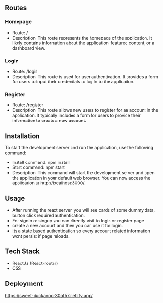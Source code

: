 
## Routes

### Homepage

- Route: /
- Description: This route represents the homepage of the application. It likely contains information about the application, featured content, or a dashboard view.

### Login

- Route: /login
- Description: This route is used for user authentication. It provides a form for users to input their credentials to log in to the application.

### Register

- Route: /register
- Description: This route allows new users to register for an account in the application. It typically includes a form for users to provide their information to create a new account.

## Installation

To start the development server and run the application, use the following command: 
- Install command: npm install
- Start command: npm start
- Description: This command will start the development server and open the application in your default web browser. You can now access the application at http://localhost:3000/.

## Usage

- After running the react server, you will see cards of some dummy data, button click required authentication.
- For signin or singup you can directly visit to login or register page.
- create a new account and then you can use it for login.
- Its a state based authentication so every account related information wont persist if page reloads.

## Tech Stack
- ReactJs (React-router)
- CSS

## Deployment
https://sweet-duckanoo-30af57.netlify.app/
